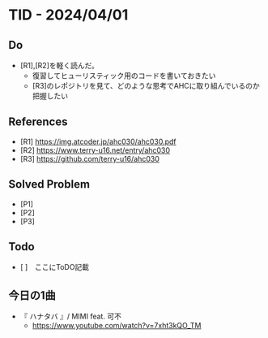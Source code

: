 # TID - 2024/04/01
<!--
## Learnings
- 
- 
-->


## Do
- [R1],[R2]を軽く読んだ。
  - 復習してヒューリスティック用のコードを書いておきたい
  - [R3]のレポジトリを見て、どのような思考でAHCに取り組んでいるのか把握したい



<!--
## Reflections & Insights
- 
- 
-->

<!--
## Plans for Tomorrow
- 
- 
-->

## References
- [R1] https://img.atcoder.jp/ahc030/ahc030.pdf
- [R2] https://www.terry-u16.net/entry/ahc030
- [R3] https://github.com/terry-u16/ahc030

## Solved Problem
- [P1] 
- [P2] 
- [P3] 


## Todo
- [ ]　ここにToDO記載

## 今日の1曲
- 『 ハナタバ 』/ MIMI feat. 可不
  - https://www.youtube.com/watch?v=7xht3kQO_TM
